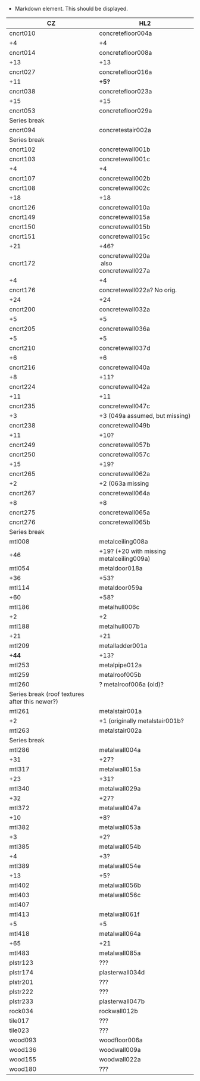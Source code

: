 
* Markdown element. This should be displayed. 

<table style="max-width:1100px;">
<thead>
<tr>
<th>CZ</th>
<th>HL2</th>
</tr>
</thead>
<tbody>
<tr>
<td>cncrt010  <br /> <img src="cncrt010_result.png" alt=""></td>
<td>concretefloor004a <br /> <img src="concretefloor004a.png" alt=""></td>
</tr>
<tr>
<td>+4</td>
<td>+4</td>
</tr>
<tr>
<td>cncrt014  <br /> <img src="cncrt014_result.png" alt=""></td>
<td>concretefloor008a <br /> <img src="concretefloor008a.png" alt=""></td>
</tr>
<tr>
<td>+13</td>
<td>+13</td>
</tr>
<tr>
<td>cncrt027 <br /> <img src="cncrt027_result.png" alt=""></td>
<td>concretefloor016a <br /> <img src="concretefloor016a.png" alt=""></td>
</tr>
<tr>
<td>+11</td>
<td><strong>+5?</strong></td>
</tr>
<tr>
<td>cncrt038 <br /> <img src="cncrt038_result.png" alt=""></td>
<td>concretefloor023a <br /> <img src="concretefloor023a.png" alt=""></td>
</tr>
<tr>
<td>+15</td>
<td>+15</td>
</tr>
<tr>
<td>cncrt053 <br /> <img src="cncrt053_result.png" alt=""></td>
<td>concretefloor029a <br /> <img src="concretefloor029a.png" alt=""></td>
</tr>
<tr>
<td>Series break</td>
<td></td>
</tr>
<tr>
<td>cncrt094 <br /> <img src="cncrt094_result.png" alt=""></td>
<td>concretestair002a <br /> <img src="concretestair002a.png" alt=""></td>
</tr>
<tr>
<td>Series break</td>
<td></td>
</tr>
<tr>
<td>cncrt102 <br /> <img src="cncrt102_result.png" alt=""></td>
<td>concretewall001b <br /> <img src="concretewall001b%201.png" alt=""></td>
</tr>
<tr>
<td>cncrt103 <br /> <img src="cncrt103_result.png" alt=""></td>
<td>concretewall001c <br /> <img src="concretewall001c.png" alt=""></td>
</tr>
<tr>
<td>+4</td>
<td>+4</td>
</tr>
<tr>
<td>cncrt107 <br /> <img src="cncrt107_result.png" alt=""></td>
<td>concretewall002b <br /> <img src="concretewall002b.png" alt=""></td>
</tr>
<tr>
<td>cncrt108 <br /> <img src="cncrt108_result.png" alt=""></td>
<td>concretewall002c <br /> <img src="concretewall002c.png" alt=""></td>
</tr>
<tr>
<td>+18</td>
<td>+18</td>
</tr>
<tr>
<td>cncrt126 <br /> <img src="cncrt126_result.png" alt=""></td>
<td>concretewall010a <br /> <img src="concretewall010a.png" alt=""></td>
</tr>
<tr>
<td>cncrt149 <br /> <img src="cncrt149_result.png" alt=""></td>
<td>concretewall015a <br /> <img src="concretewall015a.png" alt=""></td>
</tr>
<tr>
<td>cncrt150 <br /> <img src="cncrt150_result.png" alt=""></td>
<td>concretewall015b <br /> <img src="concretewall015b.png" alt=""></td>
</tr>
<tr>
<td>cncrt151 <br /> <img src="cncrt151_result.png" alt=""></td>
<td>concretewall015c <br /> <img src="concretewall015c.png" alt=""></td>
</tr>
<tr>
<td>+21</td>
<td>+46?</td>
</tr>
<tr>
<td>cncrt172 <br /> <img src="cncrt172_result.png" alt=""></td>
<td>concretewall020a <br /> <img src="dev_concretewall020a.png" alt=""> also <br> concretewall027a <br /> <img src="concretewall027a.png" alt=""></td>
</tr>
<tr>
<td>+4</td>
<td>+4</td>
</tr>
<tr>
<td>cncrt176 <br /> <img src="cncrt176_result.png" alt=""></td>
<td>concretewall022a? No orig.</td>
</tr>
<tr>
<td>+24</td>
<td>+24</td>
</tr>
<tr>
<td>cncrt200 <br /> <img src="cncrt200_result.png" alt=""></td>
<td>concretewall032a <br /> <img src="concretewall032a.png" alt=""></td>
</tr>
<tr>
<td>+5</td>
<td>+5</td>
</tr>
<tr>
<td>cncrt205 <br /> <img src="cncrt205_result.png" alt=""></td>
<td>concretewall036a <br /> <img src="concretewall036a.png" alt=""></td>
</tr>
<tr>
<td>+5</td>
<td>+5</td>
</tr>
<tr>
<td>cncrt210 <br /> <img src="cncrt210_result.png" alt=""></td>
<td>concretewall037d <br /> <img src="concretewall037d.png" alt=""></td>
</tr>
<tr>
<td>+6</td>
<td>+6</td>
</tr>
<tr>
<td>cncrt216 <br /> <img src="cncrt216_result.png" alt=""></td>
<td>concretewall040a <br /> <img src="concretewall040a.png" alt=""></td>
</tr>
<tr>
<td>+8</td>
<td>+11?</td>
</tr>
<tr>
<td>cncrt224 <br /> <img src="cncrt224_result.png" alt=""></td>
<td>concretewall042a <br /> <img src="concretewall042a.png" alt=""></td>
</tr>
<tr>
<td>+11</td>
<td>+11</td>
</tr>
<tr>
<td>cncrt235 <br /> <img src="cncrt235_result.png" alt=""></td>
<td>concretewall047c <br /> <img src="concretewall047c.png" alt=""></td>
</tr>
<tr>
<td>+3</td>
<td>+3 (049a assumed, but missing)</td>
</tr>
<tr>
<td>cncrt238 <br /> <img src="cncrt238_result.png" alt=""></td>
<td>concretewall049b <br /> <img src="concretewall049b.png" alt=""></td>
</tr>
<tr>
<td>+11</td>
<td>+10?</td>
</tr>
<tr>
<td>cncrt249 <br /> <img src="cncrt249_result.png" alt=""></td>
<td>concretewall057b <br /> <img src="concretewall057b.png" alt=""></td>
</tr>
<tr>
<td>cncrt250 <br /> <img src="cncrt250_result.png" alt=""></td>
<td>concretewall057c <br /> <img src="concretewall057c.png" alt=""></td>
</tr>
<tr>
<td>+15</td>
<td>+19?</td>
</tr>
<tr>
<td>cncrt265 <br /> <img src="cncrt265_result.png" alt=""></td>
<td>concretewall062a <br /> <img src="concretewall062a.png" alt=""></td>
</tr>
<tr>
<td>+2</td>
<td>+2 (063a missing</td>
</tr>
<tr>
<td>cncrt267 <br /> <img src="cncrt267_result.png" alt=""></td>
<td>concretewall064a <br /> <img src="concretewall064a.png" alt=""></td>
</tr>
<tr>
<td>+8</td>
<td>+8</td>
</tr>
<tr>
<td>cncrt275 <br /> <img src="cncrt275_result.png" alt=""></td>
<td>concretewall065a <br /> <img src="concretewall065a.png" alt=""></td>
</tr>
<tr>
<td>cncrt276 <br /> <img src="cncrt276_result.png" alt=""></td>
<td>concretewall065b <br /> <img src="concretewall065b.png" alt=""></td>
</tr>
<tr>
<td>Series break</td>
<td></td>
</tr>
<tr>
<td>mtl008 <br /> <img src="mtl008_result.png" alt=""></td>
<td>metalceiling008a <br /> <img src="metalceiling008a.png" alt=""></td>
</tr>
<tr>
<td>+46</td>
<td>+19? (+20 with missing metalceiling009a)</td>
</tr>
<tr>
<td>mtl054 <br /> <img src="mtl054_result.png" alt=""></td>
<td>metaldoor018a <br /> <img src="metaldoor018a.png" alt=""></td>
</tr>
<tr>
<td>+36</td>
<td>+53?</td>
</tr>
<tr>
<td>mtl114 <br /> <img src="mtl114_result.png" alt=""></td>
<td>metaldoor059a <br /> <img src="metaldoor059a.png" alt=""></td>
</tr>
<tr>
<td>+60</td>
<td>+58?</td>
</tr>
<tr>
<td>mtl186 <br /> <img src="mtl186_result.png" alt=""></td>
<td>metalhull006c <br /> <img src="metalhull006c.png" alt=""></td>
</tr>
<tr>
<td>+2</td>
<td>+2</td>
</tr>
<tr>
<td>mtl188 <br /> <img src="mtl188_result.png" alt=""></td>
<td>metalhull007b <br /> <img src="metalhull007b%201.png" alt=""></td>
</tr>
<tr>
<td>+21</td>
<td>+21</td>
</tr>
<tr>
<td>mtl209 <br /> <img src="mtl209_result.png" alt=""></td>
<td>metalladder001a <br /> <img src="metalladder001a.png" alt=""></td>
</tr>
<tr>
<td><strong>+44</strong></td>
<td>+13?</td>
</tr>
<tr>
<td>mtl253 <br /> <img src="mtl253_result.png" alt=""></td>
<td>metalpipe012a <br /> <img src="metalpipe012a.png" alt=""></td>
</tr>
<tr>
<td>mtl259 <br /> <img src="mtl259_result.png" alt=""></td>
<td>metalroof005b <br /> <img src="metalroof005b.png" alt=""></td>
</tr>
<tr>
<td>mtl260 <br /> <img src="mtl260_result.png" alt=""></td>
<td>? metalroof006a (old)?<br /> <img src="metalroof006a_height.png" alt=""></td>
</tr>
<tr>
<td>Series break (roof textures after this newer?)</td>
<td></td>
</tr>
<tr>
<td>mtl261 <br /> <img src="mtl261_result.png" alt=""></td>
<td>metalstair001a <br /> <img src="metalstair001a.png" alt=""></td>
</tr>
<tr>
<td>+2</td>
<td>+1 (originally metalstair001b?</td>
</tr>
<tr>
<td>mtl263 <br /> <img src="mtl263_result.png" alt=""></td>
<td>metalstair002a <br /> <img src="metalstair002a.png" alt=""></td>
</tr>
<tr>
<td>Series break</td>
<td></td>
</tr>
<tr>
<td>mtl286 <br /> <img src="mtl286_result.png" alt=""></td>
<td>metalwall004a <br /> <img src="metalwall004a.png" alt=""></td>
</tr>
<tr>
<td>+31</td>
<td>+27?</td>
</tr>
<tr>
<td>mtl317 <br /> <img src="mtl317_result.png" alt=""></td>
<td>metalwall015a <br /> <img src="metalwall015a.png" alt=""></td>
</tr>
<tr>
<td>+23</td>
<td>+31?</td>
</tr>
<tr>
<td>mtl340 <br /> <img src="mtl340_result.png" alt=""></td>
<td>metalwall029a <br /> <img src="metalwall029a%201.png" alt=""></td>
</tr>
<tr>
<td>+32</td>
<td>+27?</td>
</tr>
<tr>
<td>mtl372 <br /> <img src="mtl372_result.png" alt=""></td>
<td>metalwall047a <br /> <img src="metalwall047a.png" alt=""> </td>
</tr>
<tr>
<td>+10</td>
<td>+8?</td>
</tr>
<tr>
<td>mtl382 <br /> <img src="mtl382_result.png" alt=""></td>
<td>metalwall053a <br /> <img src="metalwall053a.png" alt=""></td>
</tr>
<tr>
<td>+3</td>
<td>+2?</td>
</tr>
<tr>
<td>mtl385 <br /> <img src="mtl385_result.png" alt=""></td>
<td>metalwall054b <br /> <img src="metalwall054b.png" alt=""></td>
</tr>
<tr>
<td>+4</td>
<td>+3?</td>
</tr>
<tr>
<td>mtl389 <br /> <img src="mtl389_result.png" alt=""></td>
<td>metalwall054e <br /> <img src="metalwall054e.png" alt=""></td>
</tr>
<tr>
<td>+13</td>
<td>+5?</td>
</tr>
<tr>
<td>mtl402 <br /> <img src="mtl402_result.png" alt=""></td>
<td>metalwall056b <br /> <img src="metalwall056b.png" alt=""></td>
</tr>
<tr>
<td>mtl403 <br /> <img src="mtl403_result.png" alt=""></td>
<td>metalwall056c <br /> <img src="metalwall056c.png" alt=""></td>
</tr>
<tr>
<td>mtl407 <br /> <img src="mtl407_result.png" alt=""></td>
<td></td>
</tr>
<tr>
<td>mtl413 <br /> <img src="mtl413_result%201.png" alt=""></td>
<td>metalwall061f <br /> <img src="metalwall061f.png" alt=""></td>
</tr>
<tr>
<td>+5</td>
<td>+5</td>
</tr>
<tr>
<td>mtl418 <br /> <img src="mtl418_result%201.png" alt=""></td>
<td>metalwall064a <br /> <img src="metalwall064a.png" alt=""></td>
</tr>
<tr>
<td>+65</td>
<td>+21</td>
</tr>
<tr>
<td>mtl483 <br /> <img src="mtl483_result.png" alt=""></td>
<td>metalwall085a <br /> <img src="metalwall085a.png" alt=""></td>
</tr>
<tr>
<td>plstr123 <br /> <img src="plstr123_result.png" alt=""></td>
<td>???</td>
</tr>
<tr>
<td>plstr174 <br /> <img src="plstr174_result%201.png" alt=""></td>
<td>plasterwall034d <br /> <img src="plasterwall034d.png" alt=""></td>
</tr>
<tr>
<td>plstr201 <br /> <img src="plstr201_result.png" alt=""></td>
<td>???</td>
</tr>
<tr>
<td>plstr222 <br /> <img src="plstr222_result.png" alt=""></td>
<td>???</td>
</tr>
<tr>
<td>plstr233 <br /> <img src="plstr233_result.png" alt=""></td>
<td>plasterwall047b <br /> <img src="plasterwall047b.png" alt=""></td>
</tr>
<tr>
<td>rock034 <br /> <img src="rock034_result.png" alt=""></td>
<td>rockwall012b <br /> <img src="rockwall012b.png" alt=""></td>
</tr>
<tr>
<td>tile017 <br /> <img src="tile017_result.png" alt=""></td>
<td>???</td>
</tr>
<tr>
<td>tile023 <br /> <img src="tile023_result.png" alt=""></td>
<td>???</td>
</tr>
<tr>
<td>wood093 <br /> <img src="wood093_result.png" alt=""></td>
<td>woodfloor006a <br /> <img src="woodfloor006a.png" alt=""></td>
</tr>
<tr>
<td>wood136 <br /> <img src="wood136_result.png" alt=""></td>
<td>woodwall009a <br /> <img src="woodwall009a.png" alt=""></td>
</tr>
<tr>
<td>wood155 <br /> <img src="wood155_result.png" alt=""></td>
<td>woodwall022a <br /> <img src="woodwall022a.png" alt=""></td>
</tr>
<tr>
<td>wood180 <br /> <img src="wood180_result.png" alt=""></td>
<td>???</td>
</tr>
</tbody>
</table>
